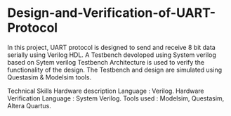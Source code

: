 # Design-and-Verification-of-UART-Protocol
In this project, UART protocol is designed to send and receive 8 bit data serially using Verilog  HDL. 
A Testbench devoloped using System verilog based on Sytem verilog Testbench Architecture is used to verify the
functionality of the design. The Testbench and design are simulated using Questasim & Modelsim tools.   

Technical Skills
Hardware description Language : Verilog.
Hardware Verification Language : System Verilog.
Tools used : Modelsim, Questasim, Altera Quartus.
